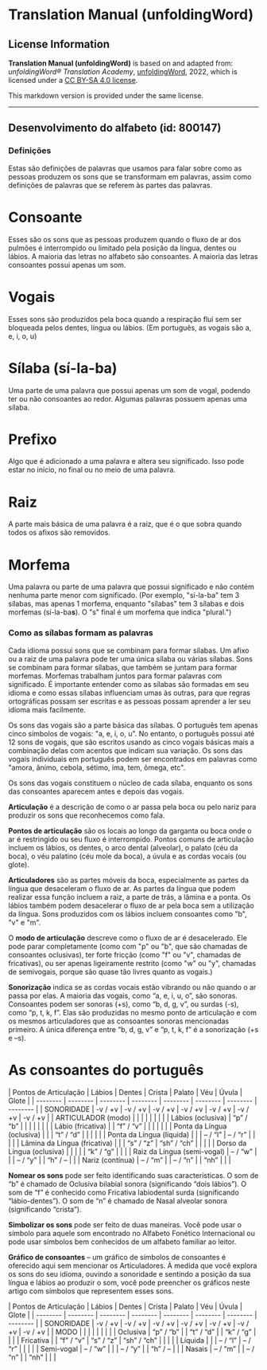 # Translation Manual (unfoldingWord)

## License Information

**Translation Manual (unfoldingWord)** is based on and adapted from: _unfoldingWord® Translation Academy_, [unfoldingWord](https://unfoldingword.org/utw), 2022, which is licensed under a [CC BY-SA 4.0 license](https://creativecommons.org/licenses/by-sa/4.0/legalcode.en).

This markdown version is provided under the same license.



--------------------------------

## Desenvolvimento do alfabeto (id: 800147)

### Definições

Estas são definições de palavras que usamos para falar sobre como as pessoas produzem os sons que se transformam em palavras, assim como definições de palavras que se referem às partes das palavras.

Consoante
=========

Esses são os sons que as pessoas produzem quando o fluxo de ar dos pulmões é interrompido ou limitado pela posição da língua, dentes ou lábios. A maioria das letras no alfabeto são consoantes. A maioria das letras consoantes possui apenas um som.

Vogais
======

Esses sons são produzidos pela boca quando a respiração flui sem ser bloqueada pelos dentes, língua ou lábios. (Em português, as vogais são a, e, i, o, u)

Sílaba (sí\-la\-ba)
===================

Uma parte de uma palavra que possui apenas um som de vogal, podendo ter ou não consoantes ao redor. Algumas palavras possuem apenas uma sílaba.

Prefixo
=======

Algo que é adicionado a uma palavra e altera seu significado. Isso pode estar no início, no final ou no meio de uma palavra.

Raiz
====

A parte mais básica de uma palavra é a raiz, que é o que sobra quando todos os afixos são removidos.

Morfema
=======

Uma palavra ou parte de uma palavra que possui significado e não contém nenhuma parte menor com significado. (Por exemplo, "sí\-la\-ba" tem 3 sílabas, mas apenas 1 morfema, enquanto "sílabas" tem 3 sílabas e dois morfemas (sí\-la\-ba**s**). O "s" final é um morfema que indica "plural.")

### Como as sílabas formam as palavras

Cada idioma possui sons que se combinam para formar sílabas. Um afixo ou a raiz de uma palavra pode ter uma única sílaba ou várias sílabas. Sons se combinam para formar sílabas, que também se juntam para formar morfemas. Morfemas trabalham juntos para formar palavras com significado. É importante entender como as sílabas são formadas em seu idioma e como essas sílabas influenciam umas às outras, para que regras ortográficas possam ser escritas e as pessoas possam aprender a ler seu idioma mais facilmente.

Os sons das vogais são a parte básica das sílabas. O português tem apenas cinco símbolos de vogais: "a, e, i, o, u". No entanto, o português possui até 12 sons de vogais, que são escritos usando as cinco vogais básicas mais a combinação delas com acentos que indicam sua variação. Os sons das vogais individuais em português podem ser encontrados em palavras como "amora, ânimo, cebola, sétimo, íma, tem, ômega, etc".

Os sons das vogais constituem o núcleo de cada sílaba, enquanto os sons das consoantes aparecem antes e depois das vogais.

**Articulação** é a descrição de como o ar passa pela boca ou pelo nariz para produzir os sons que reconhecemos como fala.

**Pontos de articulação** são os locais ao longo da garganta ou boca onde o ar é restringido ou seu fluxo é interrompido. Pontos comuns de articulação incluem os lábios, os dentes, o arco dental (alveolar), o palato (céu da boca), o véu palatino (céu mole da boca), a úvula e as cordas vocais (ou glote).

**Articuladores** são as partes móveis da boca, especialmente as partes da língua que desaceleram o fluxo de ar. As partes da língua que podem realizar essa função incluem a raiz, a parte de trás, a lâmina e a ponta. Os lábios também podem desacelerar o fluxo de ar pela boca sem a utilização da língua. Sons produzidos com os lábios incluem consoantes como "b", "v" e "m".

O **modo de articulação** descreve como o fluxo de ar é desacelerado. Ele pode parar completamente (como com "p" ou "b", que são chamadas de consoantes oclusivas), ter forte fricção (como "f" ou "v", chamadas de fricativas), ou ser apenas ligeiramente restrito (como "w" ou "y", chamadas de semivogais, porque são quase tão livres quanto as vogais.)

**Sonorização** indica se as cordas vocais estão vibrando ou não quando o ar passa por elas. A maioria das vogais, como “a, e, i, u, o”, são sonoras. Consoantes podem ser sonoras (\+s), como “b, d, g, v”, ou surdas (\-s), como “p, t, k, f”. Elas são produzidas no mesmo ponto de articulação e com os mesmos articuladores que as consoantes sonoras mencionadas primeiro. A única diferença entre “b, d, g, v” e “p, t, k, f” é a sonorização (\+s e –s).

As consoantes do português
==========================

\| Pontos de Articulação \| Lábios \| Dentes \| Crista \| Palato \| Véu \| Úvula \| Glote \| \| \-\-\-\-\-\-\-\- \| \-\-\-\-\-\-\-\- \| \-\-\-\-\-\-\-\- \| \-\-\-\-\-\-\-\- \| \-\-\-\-\-\-\-\- \| \-\-\-\-\-\-\-\- \| \-\-\-\-\-\-\-\- \| \-\-\-\-\-\-\-\- \| \| SONORIDADE \| \-v / \+v \| \-v / \+v \| \-v / \+v \| \-v / \+v \| \-v / \+v \| \-v / \+v \| \-v / \+v \| \| ARTICULADOR (modo) \| \| \| \| \| \| \| \| \| Lábios (oclusiva) \| “p” / “b” \| \| \| \| \| \| \| \| Lábio (fricativa) \| \| “f” / “v” \| \| \| \| \| \| \| Ponta da Língua (oclusiva) \| \| \| “t” / “d” \| \| \| \| \| \| Ponta da Língua (líquida) \| \| \| – / “l” \| – / “r” \| \| \| \| \| Lâmina da Língua (fricativa) \| \| \| “s” / “z” \| “sh” / “ch” \| \| \| \| \| Dorso da Língua (oclusiva) \| \| \| \| \| “k” / “g” \| \| \| \| Raiz da Língua (semi\-vogal) \| – / “w” \| \| \| – / “y” \| \| “h” / – \| \| \| Nariz (contínua) \| – / “m” \| \| – / “n” \| \| “nh” \| \| \|

**Nomear os sons** pode ser feito identificando suas características. O som de “b” é chamado de Oclusiva bilabial sonora (significando “dois lábios”). O som de “f” é conhecido como Fricativa labiodental surda (significando “lábio\-dentes”). O som de “n” é chamado de Nasal alveolar sonora (significando “crista”).

**Simbolizar os sons** pode ser feito de duas maneiras. Você pode usar o símbolo para aquele som encontrado no Alfabeto Fonético Internacional ou pode usar símbolos bem conhecidos de um alfabeto familiar ao leitor.

**Gráfico de consoantes** – um gráfico de símbolos de consoantes é oferecido aqui sem mencionar os Articuladores. À medida que você explora os sons do seu idioma, ouvindo a sonoridade e sentindo a posição da sua língua e lábios ao produzir o som, você pode preencher os gráficos neste artigo com símbolos que representem esses sons.

\| Pontos de Articulação \| Lábios \| Dentes \| Crista \| Palato \| Véu \| Úvula \| Glote \| \| \-\-\-\-\-\-\-\- \| \-\-\-\-\-\-\-\- \| \-\-\-\-\-\-\-\- \| \-\-\-\-\-\-\-\- \| \-\-\-\-\-\-\-\- \| \-\-\-\-\-\-\-\- \| \-\-\-\-\-\-\-\- \| \-\-\-\-\-\-\-\- \| \| SONORIDADE \| \-v / \+v \| \-v / \+v \| \-v / \+v \| \-v / \+v \| \-v / \+v \| \-v / \+v \| \-v / \+v \| \| MODO \| \| \| \| \| \| \| \| \| Oclusiva \| “p” / “b” \| \| “t” / “d” \| \| “k” / “g” \| \| \| \| Fricativa \| \| “f” / “v” \| “s” / “z” \| “sh” / “ch” \| \| \| \| \| Líquida \| \| \| – / “l” \| – / “r” \| \| \| \| \| Semi\-vogal \| – / “w” \| \| \| – / “y” \| \| “h” / – \| \| \| Nasais \| – / “m” \| \| – / “n” \| \| “nh” \| \| \|


